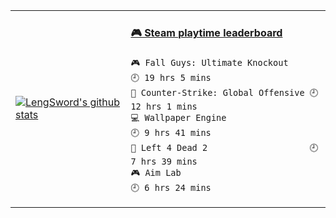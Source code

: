 <table>
<tr>
<td>

[![LengSword's github stats](https://github-readme-stats.vercel.app/api?username=LengSword&show_icons=true&theme=cobalt)](https://github.com/LengSword)

</td>
<td valign="top">
  
<!-- steam-box start -->
#### <a href="https://gist.github.com/799eac01dfd14ef60c1fe78383e9c03d" target="_blank">🎮 Steam playtime leaderboard</a>
```text
🎮 Fall Guys: Ultimate Knockout     🕘 19 hrs 5 mins
🔫 Counter-Strike: Global Offensive 🕘 12 hrs 1 mins
💻 Wallpaper Engine                 🕘 9 hrs 41 mins
🧟 Left 4 Dead 2                    🕘 7 hrs 39 mins
🎮 Aim Lab                          🕘 6 hrs 24 mins
```
<!-- Powered by https://github.com/YouEclipse/steam-box . -->
<!-- steam-box end -->

</td>
</tr>
</table>
